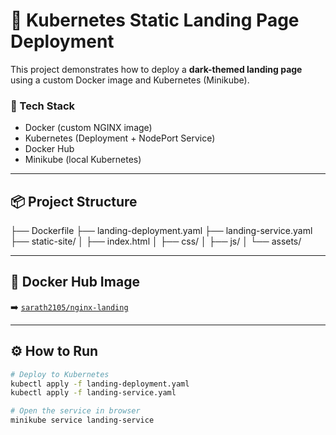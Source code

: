 # 🚀 Kubernetes Static Landing Page Deployment

This project demonstrates how to deploy a **dark-themed landing page** using a custom Docker image and Kubernetes (Minikube).

### 🔧 Tech Stack
- Docker (custom NGINX image)
- Kubernetes (Deployment + NodePort Service)
- Docker Hub
- Minikube (local Kubernetes)

---

## 📦 Project Structure

├── Dockerfile
├── landing-deployment.yaml
├── landing-service.yaml
├── static-site/
│ ├── index.html
│ ├── css/
│ ├── js/
│ └── assets/

---

## 🐳 Docker Hub Image

➡️ [`sarath2105/nginx-landing`](https://hub.docker.com/r/sarath2105/nginx-landing)

---

## ⚙️ How to Run

```bash
# Deploy to Kubernetes
kubectl apply -f landing-deployment.yaml
kubectl apply -f landing-service.yaml

# Open the service in browser
minikube service landing-service
